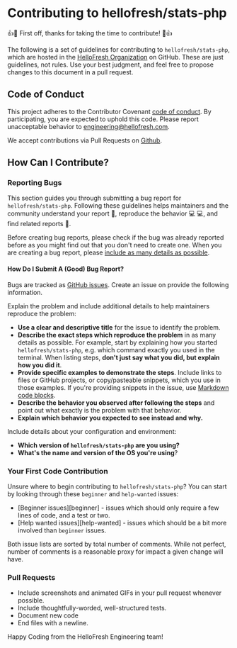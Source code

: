 # Contributing to hellofresh/stats-php

:+1::tada: First off, thanks for taking the time to contribute! :tada::+1:

The following is a set of guidelines for contributing to `hellofresh/stats-php`, 
which are hosted in the [HelloFresh Organization](https://github.com/hellofresh) on GitHub.
These are just guidelines, not rules. Use your best judgment, and feel free to propose changes 
to this document in a pull request.

## Code of Conduct

This project adheres to the Contributor Covenant [code of conduct](CODE_OF_CONDUCT.md).
By participating, you are expected to uphold this code.
Please report unacceptable behavior to [engineering@hellofresh.com](mailto:engineering@hellofresh.com).

We accept contributions via Pull Requests on [Github](https://github.com/hellofresh/stats-php).

## How Can I Contribute?

### Reporting Bugs

This section guides you through submitting a bug report for `hellofresh/stats-php`. Following these guidelines helps maintainers 
and the community understand your report :pencil:, reproduce the behavior :computer: :computer:, and find related 
reports :mag_right:.

Before creating bug reports, please check if the bug was already reported before as you might find out that you don't 
need to create one. When you are creating a bug report, please [include as many details as possible](#how-do-i-submit-a-good-bug-report). 

#### How Do I Submit A (Good) Bug Report?

Bugs are tracked as [GitHub issues](https://guides.github.com/features/issues/). Create an issue on provide the following information.

Explain the problem and include additional details to help maintainers reproduce the problem:

* **Use a clear and descriptive title** for the issue to identify the problem.
* **Describe the exact steps which reproduce the problem** in as many details as possible. For example, start by explaining how you started `hellofresh/stats-php`, 
e.g. which command exactly you used in the terminal. When listing steps, **don't just say what you did, but explain how you did it**.
* **Provide specific examples to demonstrate the steps**. Include links to files or GitHub projects, or copy/pasteable snippets, which you use in those examples. 
If you're providing snippets in the issue, use [Markdown code blocks](https://help.github.com/articles/markdown-basics/#multiple-lines).
* **Describe the behavior you observed after following the steps** and point out what exactly is the problem with that behavior.
* **Explain which behavior you expected to see instead and why.**

Include details about your configuration and environment:

* **Which version of `hellofresh/stats-php` are you using?**
* **What's the name and version of the OS you're using**?

### Your First Code Contribution

Unsure where to begin contributing to `hellofresh/stats-php`? You can start by looking through these `beginner` and `help-wanted` issues:

* [Beginner issues][beginner] - issues which should only require a few lines of code, and a test or two.
* [Help wanted issues][help-wanted] - issues which should be a bit more involved than `beginner` issues.

Both issue lists are sorted by total number of comments. While not perfect, number of comments is a reasonable proxy for impact a given change will have.

### Pull Requests

* Include screenshots and animated GIFs in your pull request whenever possible.
* Include thoughtfully-worded, well-structured tests.
* Document new code
* End files with a newline.


Happy Coding from the HelloFresh Engineering team!
